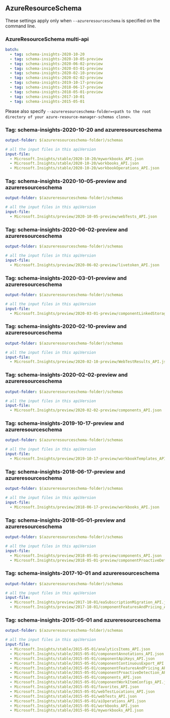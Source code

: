 ## AzureResourceSchema

These settings apply only when `--azureresourceschema` is specified on the command line.

### AzureResourceSchema multi-api

``` yaml $(azureresourceschema) && $(multiapi)
batch:
  - tag: schema-insights-2020-10-20
  - tag: schema-insights-2020-10-05-preview
  - tag: schema-insights-2020-06-02-preview
  - tag: schema-insights-2020-03-01-preview
  - tag: schema-insights-2020-02-10-preview
  - tag: schema-insights-2020-02-02-preview
  - tag: schema-insights-2019-10-17-preview
  - tag: schema-insights-2018-06-17-preview
  - tag: schema-insights-2018-05-01-preview
  - tag: schema-insights-2017-10-01
  - tag: schema-insights-2015-05-01

```

Please also specify `--azureresourceschema-folder=<path to the root directory of your azure-resource-manager-schemas clone>`.

### Tag: schema-insights-2020-10-20 and azureresourceschema

``` yaml $(tag) == 'schema-insights-2020-10-20' && $(azureresourceschema)
output-folder: $(azureresourceschema-folder)/schemas

# all the input files in this apiVersion
input-file:
  - Microsoft.Insights/stable/2020-10-20/myworkbooks_API.json
  - Microsoft.Insights/stable/2020-10-20/workbooks_API.json
  - Microsoft.Insights/stable/2020-10-20/workbookOperations_API.json

```

### Tag: schema-insights-2020-10-05-preview and azureresourceschema

``` yaml $(tag) == 'schema-insights-2020-10-05-preview' && $(azureresourceschema)
output-folder: $(azureresourceschema-folder)/schemas

# all the input files in this apiVersion
input-file:
  - Microsoft.Insights/preview/2020-10-05-preview/webTests_API.json

```

### Tag: schema-insights-2020-06-02-preview and azureresourceschema

``` yaml $(tag) == 'schema-insights-2020-06-02-preview' && $(azureresourceschema)
output-folder: $(azureresourceschema-folder)/schemas

# all the input files in this apiVersion
input-file:
  - Microsoft.Insights/preview/2020-06-02-preview/livetoken_API.json

```

### Tag: schema-insights-2020-03-01-preview and azureresourceschema

``` yaml $(tag) == 'schema-insights-2020-03-01-preview' && $(azureresourceschema)
output-folder: $(azureresourceschema-folder)/schemas

# all the input files in this apiVersion
input-file:
  - Microsoft.Insights/preview/2020-03-01-preview/componentLinkedStorageAccounts_API.json

```

### Tag: schema-insights-2020-02-10-preview and azureresourceschema

``` yaml $(tag) == 'schema-insights-2020-02-10-preview' && $(azureresourceschema)
output-folder: $(azureresourceschema-folder)/schemas

# all the input files in this apiVersion
input-file:
  - Microsoft.Insights/preview/2020-02-10-preview/WebTestResults_API.json

```

### Tag: schema-insights-2020-02-02-preview and azureresourceschema

``` yaml $(tag) == 'schema-insights-2020-02-02-preview' && $(azureresourceschema)
output-folder: $(azureresourceschema-folder)/schemas

# all the input files in this apiVersion
input-file:
  - Microsoft.Insights/preview/2020-02-02-preview/components_API.json

```

### Tag: schema-insights-2019-10-17-preview and azureresourceschema

``` yaml $(tag) == 'schema-insights-2019-10-17-preview' && $(azureresourceschema)
output-folder: $(azureresourceschema-folder)/schemas

# all the input files in this apiVersion
input-file:
  - Microsoft.Insights/preview/2019-10-17-preview/workbookTemplates_API.json

```

### Tag: schema-insights-2018-06-17-preview and azureresourceschema

``` yaml $(tag) == 'schema-insights-2018-06-17-preview' && $(azureresourceschema)
output-folder: $(azureresourceschema-folder)/schemas

# all the input files in this apiVersion
input-file:
  - Microsoft.Insights/preview/2018-06-17-preview/workbooks_API.json

```

### Tag: schema-insights-2018-05-01-preview and azureresourceschema

``` yaml $(tag) == 'schema-insights-2018-05-01-preview' && $(azureresourceschema)
output-folder: $(azureresourceschema-folder)/schemas

# all the input files in this apiVersion
input-file:
  - Microsoft.Insights/preview/2018-05-01-preview/components_API.json
  - Microsoft.Insights/preview/2018-05-01-preview/componentProactiveDetection_API.json

```

### Tag: schema-insights-2017-10-01 and azureresourceschema

``` yaml $(tag) == 'schema-insights-2017-10-01' && $(azureresourceschema)
output-folder: $(azureresourceschema-folder)/schemas

# all the input files in this apiVersion
input-file:
  - Microsoft.Insights/preview/2017-10-01/eaSubscriptionMigration_API.json
  - Microsoft.Insights/preview/2017-10-01/componentFeaturesAndPricing_API.json

```

### Tag: schema-insights-2015-05-01 and azureresourceschema

``` yaml $(tag) == 'schema-insights-2015-05-01' && $(azureresourceschema)
output-folder: $(azureresourceschema-folder)/schemas

# all the input files in this apiVersion
input-file:
  - Microsoft.Insights/stable/2015-05-01/analyticsItems_API.json
  - Microsoft.Insights/stable/2015-05-01/componentAnnotations_API.json
  - Microsoft.Insights/stable/2015-05-01/componentApiKeys_API.json
  - Microsoft.Insights/stable/2015-05-01/componentContinuousExport_API.json
  - Microsoft.Insights/stable/2015-05-01/componentFeaturesAndPricing_API.json
  - Microsoft.Insights/stable/2015-05-01/componentProactiveDetection_API.json
  - Microsoft.Insights/stable/2015-05-01/components_API.json
  - Microsoft.Insights/stable/2015-05-01/componentWorkItemConfigs_API.json
  - Microsoft.Insights/stable/2015-05-01/favorites_API.json
  - Microsoft.Insights/stable/2015-05-01/webTestLocations_API.json
  - Microsoft.Insights/stable/2015-05-01/webTests_API.json
  - Microsoft.Insights/stable/2015-05-01/aiOperations_API.json
  - Microsoft.Insights/stable/2015-05-01/workbooks_API.json
  - Microsoft.Insights/stable/2015-05-01/myworkbooks_API.json

```
